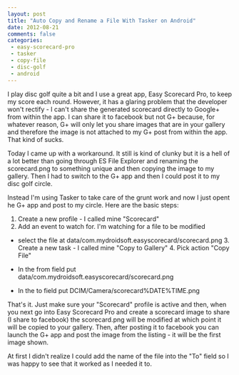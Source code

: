 ```yaml
---
layout: post
title: "Auto Copy and Rename a File With Tasker on Android"
date: 2012-08-21
comments: false
categories:
 - easy-scorecard-pro
 - tasker
 - copy-file
 - disc-golf
 - android
---
```

I play disc golf quite a bit and I use a great app, Easy Scorecard Pro, to
keep my score each round.  However, it has a glaring problem that the
developer won't rectify - I can't share the generated scorecard directly to
Google+ from within the app.  I can share it to facebook but not G+ because,
for whatever reason, G+ will only let you share images that are in your
gallery and therefore the image is not attached to my G+ post from within the
app.  That kind of sucks.

Today I came up with a workaround.  It still is kind of clunky but it is a
hell of a lot better than going through ES File Explorer and renaming the
scorecard.png to something unique and then copying the image to my gallery.
Then I had to switch to the G+ app and then I could post it to my disc golf
circle.

Instead I'm using Tasker to take care of the grunt work and now I just opent
he G+ app and post to my circle.  Here are the basic steps:



  1. Create a new profile - I called mine "Scorecard"
  2. Add an event to watch for.  I'm watching for a file to be modified

* select the file at data/com.mydroidsoft.easyscorecard/scorecard.png
  3. Create a new task - I called mine "Copy to Gallery"
  4. Pick action "Copy File"

* In the from field put data/com.mydroidsoft.easyscorecard/scorecard.png

* In the to field put DCIM/Camera/scorecard%DATE%TIME.png

That's it.  Just make sure your "Scorecard" profile is active and then, when
you next go into Easy Scorecard Pro and create a scorecard image to share (I
share to facebook) the scorecard.png will be modified at which point it will
be copied to your gallery.  Then, after posting it to facebook you can launch
the G+ app and post the image from the listing - it will be the first image
shown.

At first I didn't realize I could add the name of the file into the "To" field
so I was happy to see that it worked as I needed it to.

